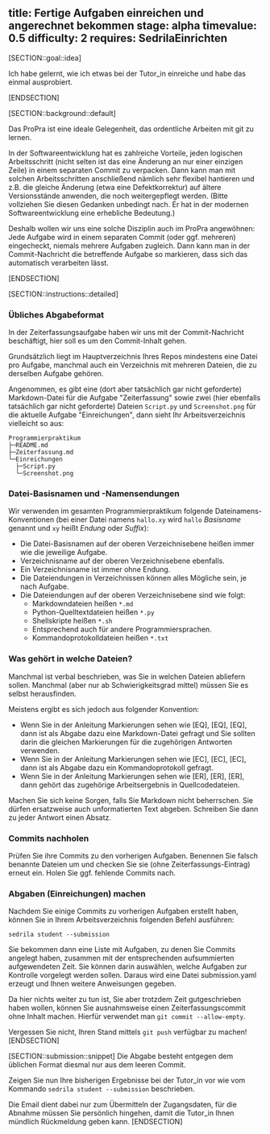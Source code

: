 title: Fertige Aufgaben einreichen und angerechnet bekommen
stage: alpha
timevalue: 0.5
difficulty: 2
requires: SedrilaEinrichten
---
[SECTION::goal::idea]

Ich habe gelernt, wie ich etwas bei der Tutor_in einreiche und habe das einmal ausprobiert.

[ENDSECTION]

[SECTION::background::default]

Das ProPra ist eine ideale Gelegenheit, das ordentliche Arbeiten mit git zu lernen.

In der Softwareentwicklung hat es zahlreiche Vorteile, jeden logischen Arbeitsschritt
(nicht selten ist das eine Änderung an nur einer einzigen Zeile)
in einem separaten Commit zu verpacken.
Dann kann man mit solchen Arbeitsschritten anschließend nämlich sehr flexibel hantieren
und z.B. die gleiche Änderung (etwa eine Defektkorrektur) auf ältere Versionsstände
anwenden, die noch weitergepflegt werden. 
(Bitte vollziehen Sie diesen Gedanken unbedingt nach. 
Er hat in der modernen Softwareentwicklung eine erhebliche Bedeutung.)

Deshalb wollen wir uns eine solche Disziplin auch im ProPra angewöhnen:
Jede Aufgabe wird in einem separaten Commit (oder ggf. mehreren) eingecheckt,
niemals mehrere Aufgaben zugleich.
Dann kann man in der Commit-Nachricht die betreffende Aufgabe so markieren,
dass sich das automatisch verarbeiten lässt.

[ENDSECTION]

[SECTION::instructions::detailed]

### Übliches Abgabeformat

In der Zeiterfassungsaufgabe haben wir uns mit der Commit-Nachricht beschäftigt,
hier soll es um den Commit-Inhalt gehen.

Grundsätzlich liegt im Hauptverzeichnis Ihres Repos mindestens eine Datei pro
Aufgabe, manchmal auch ein Verzeichnis mit mehreren Dateien, die zu derselben
Aufgabe gehören.

Angenommen, es gibt eine (dort aber tatsächlich gar nicht geforderte) 
Markdown-Datei für die Aufgabe "Zeiterfassung"
sowie zwei (hier ebenfalls tatsächlich gar nicht geforderte)
Dateien `Script.py` und `Screenshot.png` für die aktuelle Aufgabe "Einreichungen", 
dann sieht Ihr Arbeitsverzeichnis vielleicht so aus:

```
Programmierpraktikum
├─README.md
├─Zeiterfassung.md
└─Einreichungen
  ├─Script.py
  └─Screenshot.png
```

### Datei-Basisnamen und -Namensendungen

Wir verwenden im gesamten Programmierpraktikum folgende Dateinamens-Konventionen
(bei einer Datei namens `hallo.xy` wird `hallo` _Basisname_ genannt und 
`xy` heißt _Endung_ oder _Suffix_):

- Die Datei-Basisnamen auf der oberen Verzeichnisebene heißen immer wie die jeweilige Aufgabe.
- Verzeichnisname auf der oberen Verzeichnisebene ebenfalls.
- Ein Verzeichnisname ist immer ohne Endung.
- Die Dateiendungen in Verzeichnissen können alles Mögliche sein, je nach Aufgabe.
- Die Dateiendungen auf der oberen Verzeichnisebene sind wie folgt:
    - Markdowndateien heißen `*.md`
    - Python-Quelltextdateien heißen `*.py`
    - Shellskripte heißen `*.sh`
    - Entsprechend auch für andere Programmiersprachen.
    - Kommandoprotokolldateien heißen `*.txt`


### Was gehört in welche Dateien?

Manchmal ist verbal beschrieben, was Sie in welchen Dateien abliefern sollen.
Manchmal (aber nur ab Schwierigkeitsgrad mittel) müssen Sie es selbst herausfinden.

Meistens ergibt es sich jedoch aus folgender Konvention: 

- Wenn Sie in der Anleitung Markierungen sehen wie [EQ], [EQ], [EQ],
  dann ist als Abgabe dazu eine Markdown-Datei gefragt und 
  Sie sollten darin die gleichen Markierungen für die zugehörigen Antworten verwenden.
- Wenn Sie in der Anleitung Markierungen sehen wie [EC], [EC], [EC],
  dann ist als Abgabe dazu ein Kommandoprotokoll gefragt.
- Wenn Sie in der Anleitung Markierungen sehen wie [ER], [ER], [ER],
  dann gehört das zugehörige Arbeitsergebnis in Quellcodedateien.

Machen Sie sich keine Sorgen, falls Sie Markdown nicht beherrschen. 
Sie dürfen ersatzweise auch unformatierten Text abgeben.
Schreiben Sie dann zu jeder Antwort einen Absatz.


### Commits nachholen

Prüfen Sie ihre Commits zu den vorherigen Aufgaben.
Benennen Sie falsch benannte Dateien um 
und checken Sie sie (ohne Zeiterfassungs-Eintrag) erneut ein.
Holen Sie ggf. fehlende Commits nach.


### Abgaben (Einreichungen) machen

Nachdem Sie einige Commits zu vorherigen Aufgaben erstellt haben, können Sie
in Ihrem Arbeitsverzeichnis folgenden Befehl ausführen:

```
sedrila student --submission
```

Sie bekommen dann eine Liste mit Aufgaben, zu denen Sie Commits angelegt
haben, zusammen mit der entsprechenden aufsummierten aufgewendeten Zeit.
Sie können darin auswählen, welche Aufgaben zur Kontrolle vorgelegt werden
sollen. Daraus wird eine Datei submission.yaml erzeugt und Ihnen weitere
Anweisungen gegeben.

Da hier nichts weiter zu tun ist, Sie aber trotzdem Zeit gutgeschrieben haben
wollen, können Sie ausnahmsweise einen Zeiterfassungscommit ohne Inhalt machen.
Hierfür verwendet man `git commit --allow-empty`.

Vergessen Sie nicht, Ihren Stand mittels `git push` verfügbar zu machen!
[ENDSECTION]

[SECTION::submission::snippet]
Die Abgabe besteht entgegen dem üblichen Format diesmal nur aus dem leeren Commit.

Zeigen Sie nun Ihre bisherigen Ergebnisse bei der Tutor_in vor wie vom Kommando
`sedrila student --submission` beschrieben.

Die Email dient dabei nur zum Übermitteln der Zugangsdaten,
für die Abnahme müssen Sie persönlich hingehen, damit die Tutor_in
Ihnen mündlich Rückmeldung geben kann.
[ENDSECTION]
